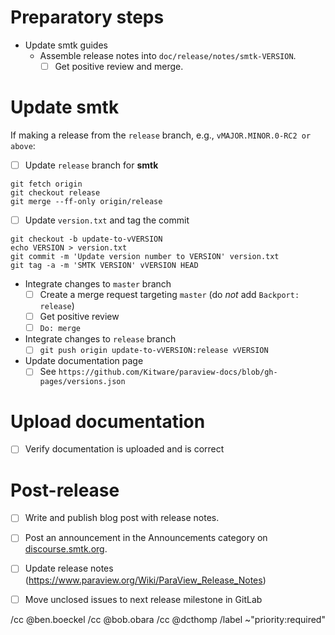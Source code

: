 <!--
This template is for tracking a release of smtk. Please replace the
following strings with the associated values:

  - `VERSION`: e.g. 3.0.0
  - `MAJOR`: e.g. 3
  - `MINOR`: e.g. 0

Please remove this comment.
-->

# Preparatory steps

  - Update smtk guides
    - Assemble release notes into `doc/release/notes/smtk-VERSION`.
      - [ ] Get positive review and merge.

# Update smtk

If making a release from the `release` branch, e.g., `vMAJOR.MINOR.0-RC2 or above`:

  - [ ] Update `release` branch for **smtk**
```
git fetch origin
git checkout release
git merge --ff-only origin/release
```
  - [ ] Update `version.txt` and tag the commit
```
git checkout -b update-to-vVERSION
echo VERSION > version.txt
git commit -m 'Update version number to VERSION' version.txt
git tag -a -m 'SMTK VERSION' vVERSION HEAD
```
  - Integrate changes to `master` branch
    - [ ] Create a merge request targeting `master` (do *not* add `Backport: release`)
    - [ ] Get positive review
    - [ ] `Do: merge`
  - Integrate changes to `release` branch
    - [ ] `git push origin update-to-vVERSION:release vVERSION`

 - Update documentation page
    - [ ] See `https://github.com/Kitware/paraview-docs/blob/gh-pages/versions.json`

# Upload documentation

  - [ ] Verify documentation is uploaded and is correct

# Post-release

  - [ ] Write and publish blog post with release notes.
  - [ ] Post an announcement in the Announcements category on
        [discourse.smtk.org](https://discourse.kitware.com/c/smtk/).

  - [ ] Update release notes
    (https://www.paraview.org/Wiki/ParaView_Release_Notes)
  - [ ] Move unclosed issues to next release milestone in GitLab

/cc @ben.boeckel
/cc @bob.obara
/cc @dcthomp
/label ~"priority:required"
